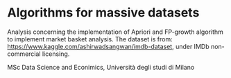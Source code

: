 # Algorithms for massive datasets

Analysis concerning the implementation of Apriori and FP-growth algorithm to implement market basket analysis.
The dataset is from: https://www.kaggle.com/ashirwadsangwan/imdb-dataset, under IMDb non-commercial licensing.

MSc Data Science and Econimics, Università degli studi di Milano
